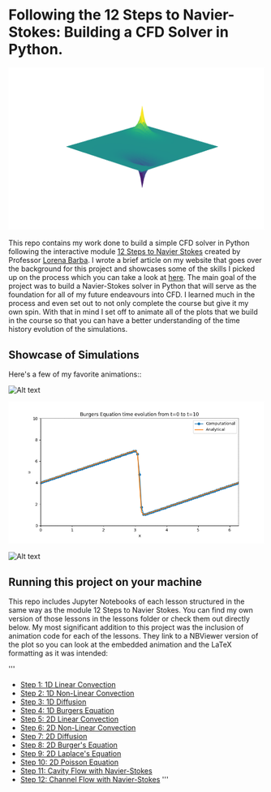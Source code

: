 # Following the 12 Steps to Navier-Stokes: Building a CFD Solver in Python.

![Alt text](/images/poisson.png "Poisson's Equation in 2D. As seen in Step 10.")

This repo contains my work done to build a simple CFD solver in Python following the interactive module [12 Steps to Navier Stokes](https://github.com/barbagroup/CFDPython) created by Professor [Lorena Barba](http://lorenabarba.com/). I wrote a brief article on my website that goes over the background for this project and showcases some of the skills I picked up on the process which you can take a look at [here](http://www.aortiz.me/portfolio/4_project/). The main goal of the project was to build a Navier-Stokes solver in Python that will serve as the foundation for all of my future endeavours into CFD. I learned much in the process and even set out to not only complete the course but give it my own spin. With that in mind I set off to animate all of the plots that we build in the course so that you can have a better understanding of the time history evolution of the simulations.

## Showcase of Simulations

Here's a few of my favorite animations::

![Alt text](/gifs/NSCavityLid2.gif "2D Cavity Flow")

![Alt text](/gifs/1dBurgers.gif "1D Burgers Equation")

![Alt text](/gifs/2dDiff.gif "2D Diffusion")

## Running this project on your machine

This repo includes Jupyter Notebooks of each lesson structured in the same way as the module 12 Steps to Navier Stokes. You can find my own version of those lessons in the lessons folder or check them out directly below. My most significant addition to this project was the inclusion of animation code for each of the lessons. They link to a NBViewer version of the plot so you can look at the embedded animation and the LaTeX formatting as it was intended:

'''
* [Step 1: 1D Linear Convection](https://nbviewer.jupyter.org/github/Angelo1211/CFDPython/blob/master/Lessons/S01_1D_Linear_Convection.ipynb)
* [Step 2: 1D Non-Linear Convection](https://nbviewer.jupyter.org/github/Angelo1211/CFDPython/blob/master/Lessons/S02_Non-linear_convection.ipynb)
* [Step 3: 1D Diffusion](https://nbviewer.jupyter.org/github/Angelo1211/CFDPython/blob/master/Lessons/S03_1D_Diffusion_Equation.ipynb)
* [Step 4: 1D Burgers Equation](https://nbviewer.jupyter.org/github/Angelo1211/CFDPython/blob/master/Lessons/S04_Burgers_EQ.ipynb)
* [Step 5: 2D Linear Convection](https://nbviewer.jupyter.org/github/Angelo1211/CFDPython/blob/master/Lessons/S05_2D_Linear_Convection.ipynb)
* [Step 6: 2D Non-Linear Convection](https://nbviewer.jupyter.org/github/Angelo1211/CFDPython/blob/master/Lessons/S06_2D_Nonlinear_Convection.ipynb)
* [Step 7: 2D Diffusion](https://nbviewer.jupyter.org/github/Angelo1211/CFDPython/blob/master/Lessons/S07_2D_Diffusion.ipynb)
* [Step 8: 2D Burger's Equation](https://nbviewer.jupyter.org/github/Angelo1211/CFDPython/blob/master/Lessons/S08_2D_Burgers_EQ.ipynb)
* [Step 9: 2D Laplace's Equation](https://nbviewer.jupyter.org/github/Angelo1211/CFDPython/blob/master/Lessons/S09_2D_Laplace_Equations.ipynb)
* [Step 10: 2D Poisson Equation](https://nbviewer.jupyter.org/github/Angelo1211/CFDPython/blob/master/Lessons/S10_2D_Poisson_Eq.ipynb)
* [Step 11: Cavity Flow with Navier-Stokes](https://nbviewer.jupyter.org/github/Angelo1211/CFDPython/blob/master/Lessons/S11_Cavity_Flow_W_NS.ipynb)
* [Step 12: Channel Flow with Navier-Stokes](https://nbviewer.jupyter.org/github/Angelo1211/CFDPython/blob/master/Lessons/S12_Channel_Flow_W_NS.ipynb)
'''




